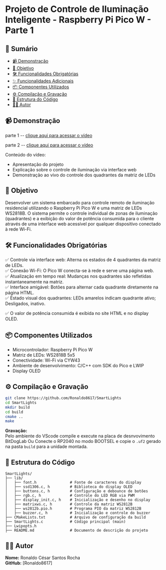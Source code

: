 # Projeto de Controle de Iluminação Inteligente - Raspberry Pi Pico W - Parte 1

## 📌 Sumário  
- [📹 Demonstração](#-demonstração)  
- [🎯 Objetivo](#-objetivo)  
- [🛠️ Funcionalidades Obrigatórias](#️-funcionalidades-obrigatórias)  
- [✨ Funcionalidades Adicionais](#-funcionalidades-adicionais)  
- [📦 Componentes Utilizados](#-componentes-utilizados)  
- [⚙️ Compilação e Gravação](#️-compilação-e-gravação)  
- [📂 Estrutura do Código](#-estrutura-do-código)  
- [👨‍💻 Autor](#-autor)  

## 📹 Demonstração  
parte 1 -- [clique aqui para acessar o vídeo](https://youtu.be/NvOw4scISNc)

parte 2 -- [clique aqui para acessar o vídeo](https://youtu.be/s1tggU4NTyY)
 
Conteúdo do vídeo:  
- Apresentação do projeto  
- Explicação sobre o controle de iluminação via interface web  
- Demonstração ao vivo do controle dos quadrantes da matriz de LEDs  


## 🎯 Objetivo  
Desenvolver um sistema embarcado para controle remoto de iluminação residencial utilizando o Raspberry Pi Pico W e uma matriz de LEDs WS2818B. O sistema permite o controle individual de zonas de iluminação (quadrantes) e a exibição do valor de potência consumida para o cliente através de uma interface web acessível por qualquer dispositivo conectado à rede Wi-Fi.  

## 🛠️ Funcionalidades Obrigatórias  
✅ Controle via interface web: Alterna os estados de 4 quadrantes da matriz de LEDs.  
✅ Conexão Wi-Fi: O Pico W conecta-se à rede e serve uma página web.  
✅ Atualização em tempo real: Mudanças nos quadrantes são refletidas instantaneamente na matriz.  
✅ Interface amigável: Botões para alternar cada quadrante diretamente na página HTML.  
✅ Estado visual dos quadrantes: LEDs amarelos indicam quadrante ativo; Desligados, inativo.

✅ O valor de potência consumida é exibida no site HTML e no display OLED.  


## 📦 Componentes Utilizados  
- Microcontrolador: Raspberry Pi Pico W  
- Matriz de LEDs: WS2818B 5x5  
- Conectividade: Wi-Fi via CYW43  
- Ambiente de desenvolvimento: C/C++ com SDK do Pico e LWIP
- Display OLED  

## ⚙️ Compilação e Gravação  
```bash
git clone https://github.com/Ronaldo8617/SmartLights
cd SmartLights
mkdir build
cd build
cmake ..
make
```

**Gravação:**  
Pelo ambiente do VScode compile e execute na placa de desnvovimento BitDogLab
Ou
Conecte o RP2040 no modo BOOTSEL e copie o `.uf2` gerado na pasta `build` para a unidade montada.

## 📂 Estrutura do Código  

```plaintext
SmartLights/  
├── lib/  
│   ├── font.h               # Fonte de caracteres do display  
│   ├── ssd1306.c, h         # Biblioteca do display OLED  
│   ├── buttons.c, h         # Configuração e debounce de botões  
│   ├── rgb.c, h             # Controle do LED RGB via PWM  
│   ├── display_init.c, h    # Inicialização e desenho no display  
│   ├── matrixws.c, h        # Controle da matriz WS2812B  
│   ├── ws2812b.pio.h        # Programa PIO da matriz WS2812B  
│   ├── buzzer.c, h          # Inicialização e controle do buzzer   
├── CMakeLists.txt           # Arquivo de configuração da build  
├── SmartLights.c            # Código principal (main)
├── Lwipopts.h               
├── README.md                # Documento de descrição do projeto  
```

## 👨‍💻 Autor  
**Nome:** Ronaldo César Santos Rocha  
**GitHub:** [Ronaldo8617]
